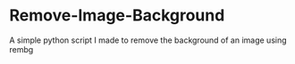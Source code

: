 # Remove-Image-Background
A simple python script I made to remove the background of an image using rembg
